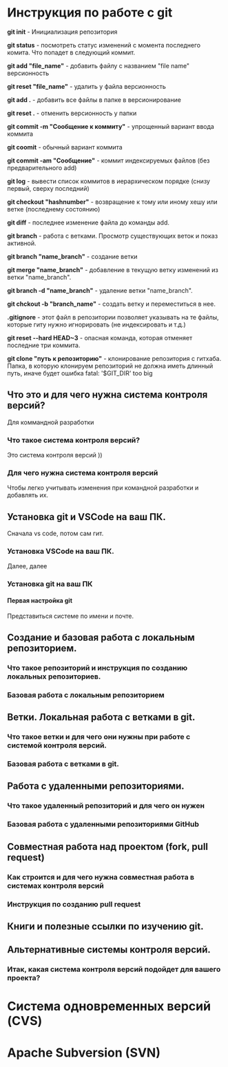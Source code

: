 # Инструкция по работе с git

**git init** - Инициализация репозитория

**git status** - посмотреть статус изменений с момента последнего комита. Что попадет в следующий коммит.

**git add "file_name"** - добавить файлу с названием "file name" версионность

**git reset "file_name"** - удалить у файла версионность

**git add .** - добавить все файлы в папке в версионирование

**git reset .** - отменить версионность у папки

**git commit -m "Сообщение к коммиту"** - упрощенный вариант ввода коммита

**git coomit** - обычный вариант коммита

**git commit -am "Сообщение"** - коммит индексируемых файлов (без предварительного add)

**git log** - вывести список коммитов в иерархическом порядке (снизу первый, сверху последний)

**git checkout "hashnumber"** - возвращение к тому или иному хешу или ветке (последнему состоянию) 

**git diff** - последнее изменение файла до команды add.

**git branch** - работа с ветками. Просмотр существующих веток и показ активной.

**git branch "name_branch"** - создание ветки

**git merge "name_branch"** - добавление в текущую ветку изменений из ветки "name_branch".

**git branch -d "name_branch"** - удаление ветки "name_branch".

**git chckout -b "branch_name"** - создать ветку и переместиться в нее.

**.gitignore** - этот файл в репозитории позволяет указывать на те файлы, которые гиту нужно игнорировать (не индексировать и т.д.)

**git reset --hard HEAD~3** - опасная команда, которая отменяет последние три коммита.

**git clone "путь к репозиторию"** - клонирование репозитория с гитхаба. Папка, в которую клонируем репозиторий не должна иметь длинный путь, иначе будет ошибка fatal: '$GIT_DIR' too big

## Что это и для чего нужна система контроля версий?

Для коммандной разработки

### Что такое система контроля версий?

Это система контроля версий ))

### Для чего нужна система контроля версий

Чтобы легко учитывать изменения при командной разработки и добавлять их.

## Установка git и VSCode на ваш ПК.

Сначала vs code, потом сам гит.

### Установка VSCode на ваш ПК.

Далее, далее

### Установка git на ваш ПК

#### Первая настройка git

Представиться системе по имени и почте.

## Создание и базовая работа с локальным репозиторием.

### Что такое репозиторий и инструкция по созданию локальных репозиториев.

### Базовая работа с локальным репозиторием

## Ветки. Локальная работа с ветками в git.

### Что такое ветки и для чего они нужны при работе с системой контроля версий.

### Базовая работа с ветками в git.

## Работа с удаленными репозиториями.

### Что такое удаленный репозиторий и для чего он нужен

### Базовая работа с удаленными репозиториями GitHub

## Совместная работа над проектом (fork, pull request)

### Как строится и для чего нужна совместная работа в системах контроля версий

### Инструкция по созданию pull request

## Книги и полезные ссылки по изучению git.

## Альтернативные системы контроля версий.

### Итак, какая система контроля версий подойдет для вашего проекта?

# Система одновременных версий (CVS)

# Apache Subversion (SVN)

